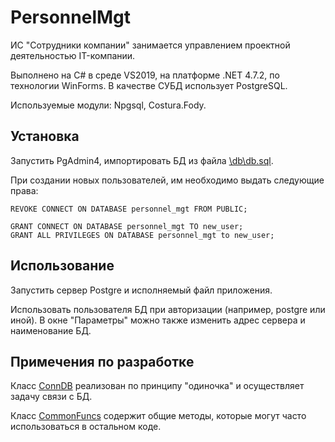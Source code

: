 # PersonnelMgt
ИС "Сотрудники компании" занимается управлением проектной деятельностью IT-компании.

Выполнено на C# в среде VS2019, на платформе .NET 4.7.2, по технологии WinForms. В качестве СУБД использует PostgreSQL.

Используемые модули: Npgsql, Costura.Fody.

## Установка
Запустить PgAdmin4, импортировать БД из файла [\db\db.sql](https://github.com/syrtsevser/PersonnelMgt/blob/main/db/db.sql).

При создании новых пользователей, им необходимо выдать следующие права:
```
REVOKE CONNECT ON DATABASE personnel_mgt FROM PUBLIC;

GRANT CONNECT ON DATABASE personnel_mgt TO new_user;
GRANT ALL PRIVILEGES ON DATABASE personnel_mgt to new_user;
```

## Использование
Запустить сервер Postgre и исполняемый файл приложения.

Использовать пользователя БД при авторизации (например, postgre или иной). В окне "Параметры" можно также изменить адрес сервера и наименование БД.

## Примечения по разработке
Класс [ConnDB](https://github.com/syrtsevser/PersonnelMgt/blob/main/src/ConnDB.cs) реализован по принципу "одиночка" и осуществляет задачу связи с БД. 

Класс [CommonFuncs](https://github.com/syrtsevser/PersonnelMgt/blob/main/src/CommonFuncs.cs) содержит общие методы, которые могут часто использоваться в остальном коде.
